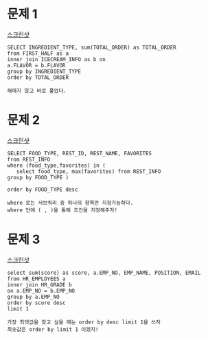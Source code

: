  # 문제 1

[스크린샷](./스크린샷/5주차%20문제%201.png)
 ``` 
SELECT INGREDIENT_TYPE, sum(TOTAL_ORDER) as TOTAL_ORDER
from FIRST_HALF as a
inner join ICECREAM_INFO as b on
a.FLAVOR = b.FLAVOR
group by INGREDIENT_TYPE
order by TOTAL_ORDER
 ``` 

 ``` 
해메지 않고 바로 풀었다. 
 ``` 

# 문제 2

[스크린샷](./스크린샷/5주차%20문제%202.png)
 ``` 
SELECT FOOD_TYPE, REST_ID, REST_NAME, FAVORITES
from REST_INFO
where (food_type,favorites) in (
    select food_type, max(favorites) from REST_INFO 
group by FOOD_TYPE )
    
order by FOOD_TYPE desc
 ``` 

 ``` 
where 로는 서브쿼리 중 하나의 항목만 지정가능하다.
where 안에 ( , )을 통해 조건을 지정해주자!
 ``` 


# 문제 3
[스크린샷](./스크린샷/5주차%20문제%203.png)

 ``` 
select sum(score) as score, a.EMP_NO, EMP_NAME, POSITION, EMAIL
from HR_EMPLOYEES a
inner join HR_GRADE b
on a.EMP_NO = b.EMP_NO
group by a.EMP_NO 
order by score desc
limit 1
 ``` 

 ``` 
가장 최댓값을 찾고 싶을 때는 order by desc limit 1을 쓰자
최솟값은 order by limit 1 이겠지!
 ``` 